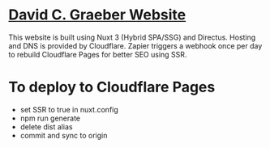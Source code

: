 # [David C. Graeber Website](https://davidcgraeber.com)
This website is built using Nuxt 3 (Hybrid SPA/SSG) and Directus.
Hosting and DNS is provided by Cloudflare.
Zapier triggers a webhook once per day to rebuild Cloudflare Pages for better SEO using SSR.

# To deploy to Cloudflare Pages
- set SSR to true in nuxt.config
- npm run generate
- delete dist alias
- commit and sync to origin